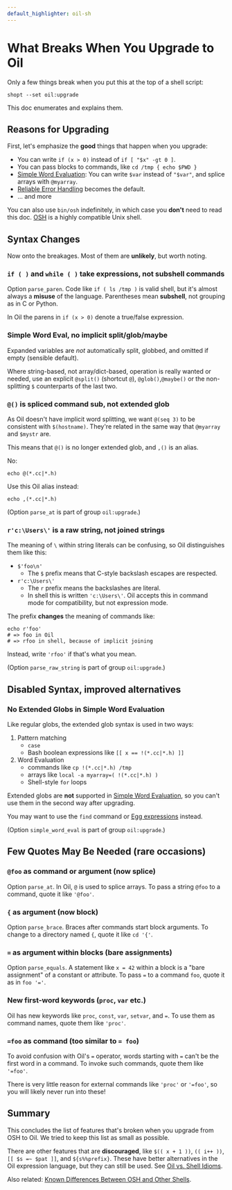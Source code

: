 ```yaml
---
default_highlighter: oil-sh
---
```


What Breaks When You Upgrade to Oil
===================================

Only a few things break when you put this at the top of a shell script:

    shopt --set oil:upgrade

This doc enumerates and explains them.

<div id="toc">
</div>

## Reasons for Upgrading

First, let's emphasize the **good** things that happen when you upgrade:

- You can write `if (x > 0)` instead of `if [ "$x" -gt 0 ]`.
- You can pass blocks to commands, like `cd /tmp { echo $PWD }`
- [Simple Word Evaluation](simple-word-eval.html): You can write `$var` instead
  of `"$var"`, and splice arrays with `@myarray`.
- [Reliable Error Handling](error-handling.html) becomes the default.
- ... and more

You can also use `bin/osh` indefinitely, in which case you **don't** need to
read this doc.  [OSH]($xref:osh-language) is a highly compatible Unix shell.

## Syntax Changes

Now onto the breakages.  Most of them are **unlikely**, but worth noting.

### `if ( )` and `while ( )` take expressions, not subshell commands

Option `parse_paren`.  Code like `if ( ls /tmp )` is valid shell, but it's almost always a **misuse**
of the language.  Parentheses mean **subshell**, not grouping as in C or
Python.

In Oil the parens in `if (x > 0)` denote a true/false expression.


### Simple Word Eval, no implicit split/glob/maybe

Expanded variables are *not* automatically split, globbed, and omitted if empty (sensible default).

Where string-based, not array/dict-based, operation is really wanted or needed,
use an explicit `@split()` (shortcut `@`), `@glob()`,`@maybe()` or the non-splitting `$` counterparts of the last two.


### `@()` is spliced command sub, not extended glob 

As Oil doesn't have implicit word splitting, we want `@(seq 3)` to be
consistent with `$(hostname)`.  They're related in the same way that `@myarray`
and `$mystr` are.

This means that `@()` is no longer extended glob, and `,()` is an alias.

No:

    echo @(*.cc|*.h)

Use this Oil alias instead:

    echo ,(*.cc|*.h)

(Option `parse_at` is part of group `oil:upgrade`.)

### `r'c:\Users\'` is a raw string, not joined strings

The meaning of `\` within string literals can be confusing, so Oil
distinguishes them like this:

- `$'foo\n'` 
  - The `$` prefix means that C-style backslash escapes are respected.
- `r'c:\Users\'` 
  - The `r` prefix means the backslashes are literal.
  - In shell this is written `'c:\Users\'`.  Oil accepts this in command mode
    for compatibility, but not expression mode.

The prefix **changes** the meaning of commands like:

    echo r'foo'
    # => foo in Oil
    # => rfoo in shell, because of implicit joining

Instead, write `'rfoo'` if that's what you mean.

(Option `parse_raw_string` is part of group `oil:upgrade`.)


## Disabled Syntax, improved alternatives

### No Extended Globs in Simple Word Evaluation

Like regular globs, the extended glob syntax is used in two ways:

1. Pattern matching 
   - `case` 
   - Bash boolean expressions like `[[ x == !(*.cc|*.h) ]]`
2. Word Evaluation
   - commands like `cp !(*.cc|*.h) /tmp`
   - arrays like `local -a myarray=( !(*.cc|*.h) )`
   - Shell-style `for` loops

Extended globs are **not** supported in [Simple Word
Evaluation](simple-word-eval.html), so you can't use them in the second way
after upgrading.

You may want to use the `find` command or [Egg expressions](eggex.html)
instead.

(Option `simple_word_eval` is part of group `oil:upgrade`.)

## Few Quotes May Be Needed (rare occasions)

### `@foo` as command or argument (now splice)

Option `parse_at`.  In Oil, `@` is used to splice arrays.  To pass a string
`@foo` to a command, quote it like `'@foo'`.

### `{` as argument (now block)

Option `parse_brace`.  Braces after commands start block arguments.  To change
to a directory named `{`, quote it like `cd '{'`.

### `=` as argument within blocks (bare assignments)

Option `parse_equals`.  A statement like `x = 42` within a block is a "bare assignment" of a constant or
attribute.  To pass `=` to a command `foo`, quote it as in `foo '='`.

### New first-word keywords (`proc`, `var` etc.)

Oil has new keywords like `proc`, `const`, `var`, `setvar`, and `=`.  To use them
as command names, quote them like `'proc'`.

### `=foo` as command (too similar to `= foo`)

To avoid confusion with Oil's `=` operator, words starting with `=` can't be the first word in a command.
To invoke such commands, quote them like `'=foo'`.

There is very little reason for external commands like `'proc'` or `'=foo'`, so you
will likely never run into these!




## Summary

This concludes the list of features that's broken when you upgrade from OSH to
Oil.  We tried to keep this list as small as possible.

There are other features that are **discouraged**, like `$(( x + 1 ))`, `(( i++
))`, `[[ $s =~ $pat ]]`, and `${s%%prefix}`.  These have better alternatives in
the Oil expression language, but they can still be used.  See [Oil vs. Shell
Idioms](idioms.html).

Also related: [Known Differences Between OSH and Other
Shells](known-differences.html).


